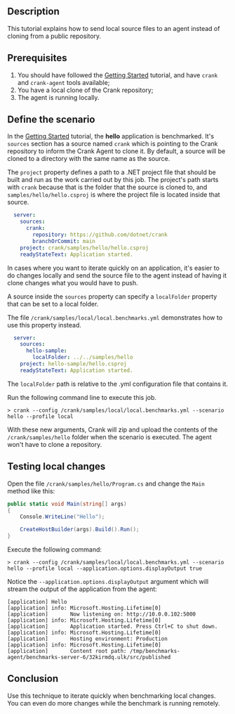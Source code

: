 ## Description

This tutorial explains how to send local source files to an agent instead of cloning from a public repository.

## Prerequisites

1. You should have followed the [Getting Started](getting_started.md) tutorial, and have `crank` and `crank-agent` tools available;
2. You have a local clone of the Crank repository;
3. The agent is running locally.

## Define the scenario

In the [Getting Started](getting_started.md) tutorial, the **hello** application is benchmarked. It's `sources` section has a source named `crank` which is pointing to the Crank repository to inform the Crank Agent to clone it. By default, a source will be cloned to a directory with the same name as the source. 

The `project` property defines a path to a .NET project file that should be built and run as the work carried out by this job. The project's path starts with `crank` because that is the folder that the source is cloned to, and `samples/hello/hello.csproj` is where the project file is located inside that source.

```yml
  server:
    sources:
      crank:
        repository: https://github.com/dotnet/crank
        branchOrCommit: main
    project: crank/samples/hello/hello.csproj
    readyStateText: Application started.
```

In cases where you want to iterate quickly on an application, it's easier to do changes locally and send the source file to the agent instead of having it clone changes what you would have to push.

A source inside the `sources` property can specify a `localFolder` property that can be set to a local folder.

The file `/crank/samples/local/local.benchmarks.yml` demonstrates how to use this property instead.

```yml
  server:
    sources:
      hello-sample:
        localFolder: ../../samples/hello
    project: hello-sample/hello.csproj
    readyStateText: Application started.
```

The `localFolder` path is relative to the .yml configuration file that contains it.

Run the following command line to execute this job.

```
> crank --config /crank/samples/local/local.benchmarks.yml --scenario hello --profile local
```

With these new arguments, Crank will zip and upload the contents of the `/crank/samples/hello` folder when the scenario is executed. The agent won't have to clone a repository.

## Testing local changes

Open the file `/crank/samples/hello/Program.cs` and change the `Main` method like this:

```c#
public static void Main(string[] args)
{
    Console.WriteLine("Hello");

    CreateHostBuilder(args).Build().Run();
}
```

Execute the following command:

```
> crank --config /crank/samples/local/local.benchmarks.yml --scenario hello --profile local --application.options.displayOutput true
```

Notice the `--application.options.displayOutput` argument which will stream the output of the application from the agent:

```
[application] Hello
[application] info: Microsoft.Hosting.Lifetime[0]
[application]       Now listening on: http://10.0.0.102:5000
[application] info: Microsoft.Hosting.Lifetime[0]
[application]       Application started. Press Ctrl+C to shut down.
[application] info: Microsoft.Hosting.Lifetime[0]
[application]       Hosting environment: Production
[application] info: Microsoft.Hosting.Lifetime[0]
[application]       Content root path: /tmp/benchmarks-agent/benchmarks-server-6/32kirmdq.ulk/src/published
```

## Conclusion

Use this technique to iterate quickly when benchmarking local changes. You can even do more changes while the benchmark is running remotely.
